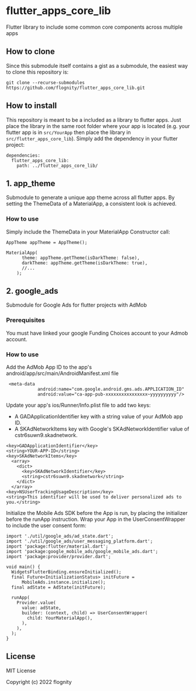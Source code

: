 # flutter_apps_core_lib
Flutter library to include some common core components across multiple apps
## How to clone
Since this submodule itself contains a gist as a submodule, the easiest way to clone this repository is:
```
git clone --recurse-submodules https://github.com/flognity/flutter_apps_core_lib.git
```
## How to install
This repository is meant to be a included as a library to flutter apps. Just place the library in the same root folder where your app is located (e.g. your flutter app is in `src/YourApp` then place the library in `src/flutter_apps_core_lib`). Simply add the dependency in your flutter project:
```
dependencies:
  flutter_apps_core_lib:
    path: ../flutter_apps_core_lib/
```
## 1. app_theme
Submodule to generate a unique app theme across all flutter apps. By setting the ThemeData of a MaterialApp, a consistent look is achieved.

### How to use
Simply include the ThemeData in your MaterialApp Constructor call:
```
AppTheme appTheme = AppTheme();

MaterialApp(
      theme: appTheme.getTheme(isDarkTheme: false),
      darkTheme: appTheme.getTheme(isDarkTheme: true),
      //...
    );
```

## 2. google_ads
Submodule for Google Ads for flutter projects with AdMob

### Prerequisites
You must have linked your google Funding Choices account to your Admob account.

### How to use
Add the AdMob App ID to the app's android/app/src/main/AndroidManifest.xml file
```
 <meta-data
            android:name="com.google.android.gms.ads.APPLICATION_ID"
            android:value="ca-app-pub-xxxxxxxxxxxxxxxx~yyyyyyyyyy"/>
```

Update your app's ios/Runner/Info.plist file to add two keys:
- A GADApplicationIdentifier key with a string value of your AdMob app ID.
- A SKAdNetworkItems key with Google's SKAdNetworkIdentifier value of cstr6suwn9.skadnetwork.
```
<key>GADApplicationIdentifier</key>
<string>YOUR-APP-ID</string>
<key>SKAdNetworkItems</key>
  <array>
    <dict>
      <key>SKAdNetworkIdentifier</key>
      <string>cstr6suwn9.skadnetwork</string>
    </dict>
  </array>
<key>NSUserTrackingUsageDescription</key>
<string>This identifier will be used to deliver personalized ads to you.</string>
```

Initialize the Mobile Ads SDK before the App is run, by placing the initializer before the runApp instruction. Wrap your App in the UserConsentWrapper to include the user consent form:
```
import './util/google_ads/ad_state.dart';
import './util/google_ads/user_messaging_platform.dart';
import 'package:flutter/material.dart';
import 'package:google_mobile_ads/google_mobile_ads.dart';
import 'package:provider/provider.dart';

void main() {
  WidgetsFlutterBinding.ensureInitialized();
  final Future<InitializationStatus> initFuture =
      MobileAds.instance.initialize();
  final adState = AdState(initFuture);

  runApp(
    Provider.value(
      value: adState,
      builder: (context, child) => UserConsentWrapper(
        child: YourMaterialApp(),
      ),
    ),
  );
}

```

## License
MIT License

Copyright (c) 2022 flognity

